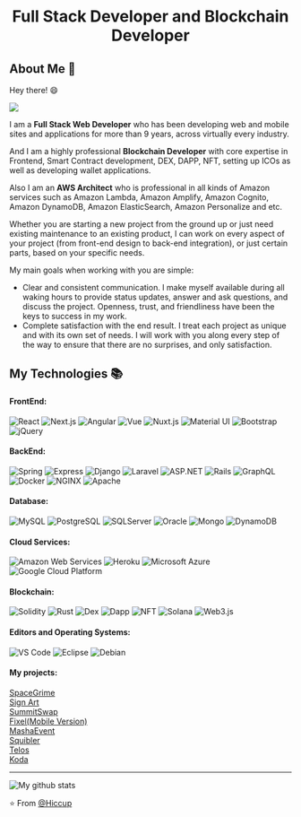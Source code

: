 <h1 align="center">Full Stack Developer and Blockchain Developer</h1>

## About Me :wave:

Hey there! :smile: 

![](https://komarev.com/ghpvc/?username=hiccup1991&label=PROFILE+VIEWS&color=brightgreen)

I am a **Full Stack Web Developer** who has been developing web and mobile
sites and applications for more than 9 years, across virtually every industry.

And I am a highly professional **Blockchain Developer** with core expertise in Frontend, Smart Contract 
development, DEX, DAPP, NFT, setting up ICOs as well as developing wallet applications.

Also I am an **AWS Architect** who is professional in all kinds of Amazon services such as Amazon
Lambda, Amazon Amplify, Amazon Cognito, Amazon DynamoDB, Amazon ElasticSearch, Amazon
Personalize and etc.

Whether you are starting a new project from the ground up or just need existing maintenance to an
existing product, I can work on every aspect of your project (from front-end design to back-end
integration), or just certain parts, based on your specific needs.

My main goals when working with you are simple:
- Clear and consistent communication. I make myself available during all waking hours to provide
status updates, answer and ask questions, and discuss the project. Openness, trust, and friendliness
have been the keys to success in my work.
- Complete satisfaction with the end result. I treat each project as unique and with its own set of
needs. I will work with you along every step of the way to ensure that there are no surprises, and
only satisfaction.


## My Technologies :books:


#### FrontEnd:

![React](https://img.shields.io/badge/-React-%23282C34?style=flat-square&logo=react)
![Next.js](https://img.shields.io/badge/-Nextjs-%23282C34?style=flat-square&logo=nextjs)
![Angular](http://img.shields.io/badge/-Angular-CC0000?style=flat-square&logo=angular&logoColor=ffffff)
![Vue](http://img.shields.io/badge/-Vue-CC0000?style=flat-square&logo=vue&logoColor=ffffff)
![Nuxt.js](https://img.shields.io/badge/-Nuxtjs-%23282C34?style=flat-square&logo=nuxtjs)
![Material UI](https://img.shields.io/badge/-MaterialUI-%23282C34?style=flat-square&logo=materialui)
![Bootstrap](http://img.shields.io/badge/-Bootstrap-CC0000?style=flat-square&logo=bootstrap)
![jQuery](http://img.shields.io/badge/-jQuery-CC0000?style=flat-square&logo=jquery)


#### BackEnd:

![Spring](http://img.shields.io/badge/-Spring-6DB33F?style=flat-square&logo=spring&logoColor=ffffff)
![Express](http://img.shields.io/badge/-Express-CC0000?style=flat-square&logo=express&logoColor=ffffff)
![Django](https://img.shields.io/badge/-Django-DC382D?style=flat-square&logo=djano&logoColor=ffffff)
![Laravel](https://img.shields.io/badge/-Laravel-DC382D?style=flat-square&logo=laravel&logoColor=ffffff)
![ASP.NET](http://img.shields.io/badge/-ASP.NET-CC0000?style=flat-square&logo=asp.net&logoColor=ffffff)
![Rails](http://img.shields.io/badge/-Ruby%20on%20Rails-CC0000?style=flat-square&logo=ruby-on-rails&logoColor=ffffff)
![GraphQL](https://img.shields.io/badge/-GraphQL-E10098?style=flat-square&logo=graphql&logoColor=ffffff)
![Docker](https://img.shields.io/badge/-Docker-black?style=flat-square&logo=docker)
![NGINX](http://img.shields.io/badge/-NGINX-269539?style=flat-square&logo=nginx&logoColor=ffffff)
![Apache](http://img.shields.io/badge/-Apache-269539?style=flat-square&logo=apache&logoColor=ffffff)


#### Database:

![MySQL](https://img.shields.io/badge/-MySQL-336791?style=flat-square&logo=mysql)
![PostgreSQL](https://img.shields.io/badge/-PostgreSQL-336791?style=flat-square&logo=postgresql)
![SQLServer](https://img.shields.io/badge/-SQLServer-336791?style=flat-square&logo=sqlserver)
![Oracle](https://img.shields.io/badge/-Oracle-336791?style=flat-square&logo=oracle)
![Mongo](https://img.shields.io/badge/-Mongo-336791?style=flat-square&logo=mongo)
![DynamoDB](https://img.shields.io/badge/-DynamoDB-336791?style=flat-square&logo=dynamodb)

#### Cloud Services:

![Amazon Web Services](https://img.shields.io/badge/-Amazon%20Web%20Services-430098?style=flat-square&logo=amazon%20web%20services&logoColor=ffffff)
![Heroku](https://img.shields.io/badge/-Heroku-430098?style=flat-square&logo=heroku&logoColor=ffffff)
![Microsoft Azure](https://img.shields.io/badge/-Microsoft%20Azure-430098?style=flat-square&logo=microsoft%20azure&logoColor=ffffff)
![Google Cloud Platform](https://img.shields.io/badge/-Google%20Cloud%20Platform-430098?style=flat-square&logo=google%20cloud%20platform&logoColor=ffffff)

#### Blockchain:

![Solidity](https://img.shields.io/badge/-Solidty-336791?style=flat-square&logo=solidity)
![Rust](https://img.shields.io/badge/-Rust-336791?style=flat-square&logo=rust)
![Dex](https://img.shields.io/badge/-Dex-336791?style=flat-square&logo=dex)
![Dapp](https://img.shields.io/badge/-Dapp-336791?style=flat-square&logo=Dapp)
![NFT](https://img.shields.io/badge/-NFT-336791?style=flat-square&logo=NFT)
![Solana](https://img.shields.io/badge/-Solana-336791?style=flat-square&logo=Solana)
![Web3.js](https://img.shields.io/badge/-Web3.js-336791?style=flat-square&logo=web3.js)

#### Editors and Operating Systems:

![VS Code](http://img.shields.io/badge/-VS%20Code-007ACC?style=flat-square&logo=visual-studio-code&logoColor=ffffff)
![Eclipse](http://img.shields.io/badge/-Eclipse-000000?style=flat-square&logo=eclipse&logoColor=ffffff)
![Debian](http://img.shields.io/badge/-Debian-A81D33?style=flat-square&logo=debian&logoColor=ffffff)

#### My projects:

[SpaceGrime](https://sitetest.spacegrime.finance/)<br>
[Sign Art](https://mainnet.sign-art.app/)<br>
[SummitSwap](https://summitswap.finance/)<br>
[Fixel(Mobile Version)](https://fixel.co.za/)<br>
[MashaEvent](https://masha-event.herokuapp.com/)<br>
[Squibler](https://www.squibler.io/)<br>
[Telos](https://app.telos.net/)<br>
[Koda](https://koda.finance)<br>

<hr/>

![My github stats](https://bad-apple-github-readme.vercel.app/api?show_bg=1&username=hiccup1991)

:star: From [@Hiccup](https://github.com/hiccup1991)
